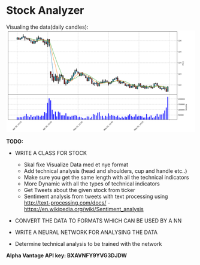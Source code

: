  # Stock Analyzer
Visualing the data(daily candles):
![alt text](VisualizeCandlesExample.PNG)

**TODO:**
* WRITE A CLASS FOR STOCK
    * Skal fixe Visualize Data med et nye format
    * Add technical analysis (head and shoulders, cup and handle etc..)
    * Make sure you get the same length with all the technical indicators
    * More Dynamic with all the types of technical indicators
    * Get Tweets about the given stock from ticker
    * Sentiment analysis from tweets with text processing using http://text-processing.com/docs/ - https://en.wikipedia.org/wiki/Sentiment_analysis

* CONVERT THE DATA TO FORMATS WHICH CAN BE USED BY A NN
* WRITE A NEURAL NETWORK FOR ANALYSING THE DATA
* Determine technical analysis to be trained with the network

 **Alpha Vantage API key: BXAVNFY9YVG3DJDW**